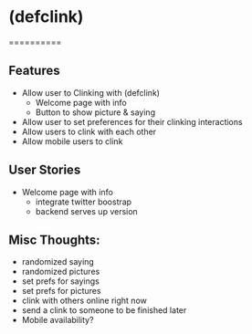 # (defclink)
==========

## Features
* Allow user to Clinking with (defclink)
  - Welcome page with info
  - Button to show picture & saying
* Allow user to set preferences for their clinking interactions
* Allow users to clink with each other
* Allow mobile users to clink

## User Stories
* Welcome page with info
  - integrate twitter boostrap
  - backend serves up version


## Misc Thoughts:
* randomized saying
* randomized pictures
* set prefs for sayings
* set prefs for pictures
* clink with others online right now
* send a clink to someone to be finished later
* Mobile availability?








